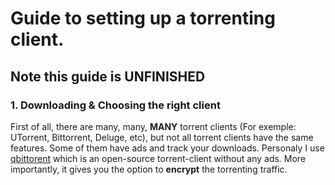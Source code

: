 # Guide to setting up a torrenting client.


## Note this guide is UNFINISHED



### 1. Downloading & Choosing the right client

First of all, there are many, many, **MANY** torrent clients (For exemple: UTorrent, Bittorrent, Deluge, etc), but not all torrent clients have the same features. Some of them have ads and track your downloads.
Personaly I use [qbittorent](https://www.qbittorrent.org/) which is an open-source torrent-client without any ads. More importantly, it gives you the option to **encrypt** the torrenting traffic.
